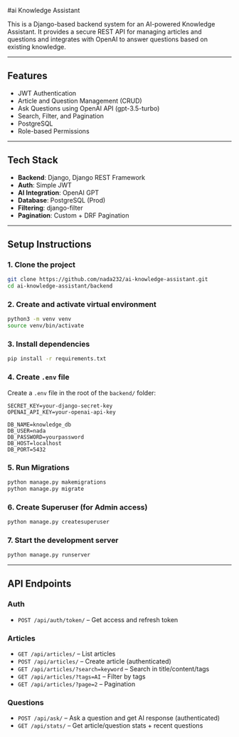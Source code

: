  #ai Knowledge Assistant

This is a Django-based backend system for an AI-powered Knowledge Assistant. It provides a secure REST API for managing articles and questions and integrates with OpenAI to answer questions based on existing knowledge.

---

##  Features

- JWT Authentication
-  Article and Question Management (CRUD)
-  Ask Questions using OpenAI API (gpt-3.5-turbo)
- Search, Filter, and Pagination
- PostgreSQL 
- Role-based Permissions

---

## Tech Stack

- **Backend**: Django, Django REST Framework
- **Auth**: Simple JWT
- **AI Integration**: OpenAI GPT
- **Database**: PostgreSQL (Prod)
- **Filtering**: django-filter
- **Pagination**: Custom + DRF Pagination

---

##  Setup Instructions

### 1. Clone the project

```bash
git clone https://github.com/nada232/ai-knowledge-assistant.git
cd ai-knowledge-assistant/backend
```

### 2. Create and activate virtual environment

```bash
python3 -m venv venv
source venv/bin/activate
```

### 3. Install dependencies

```bash
pip install -r requirements.txt
```


### 4. Create `.env` file

Create a `.env` file in the root of the `backend/` folder:

```env
SECRET_KEY=your-django-secret-key
OPENAI_API_KEY=your-openai-api-key

DB_NAME=knowledge_db
DB_USER=nada
DB_PASSWORD=yourpassword
DB_HOST=localhost
DB_PORT=5432
```

### 5. Run Migrations

```bash
python manage.py makemigrations
python manage.py migrate
```

### 6. Create Superuser (for Admin access)

```bash
python manage.py createsuperuser
```

### 7. Start the development server

```bash
python manage.py runserver
```

---

## API Endpoints

### Auth

- `POST /api/auth/token/` – Get access and refresh token

### Articles

- `GET /api/articles/` – List articles
- `POST /api/articles/` – Create article (authenticated)
- `GET /api/articles/?search=keyword` – Search in title/content/tags
- `GET /api/articles/?tags=AI` – Filter by tags
- `GET /api/articles/?page=2` – Pagination

### Questions

- `POST /api/ask/` – Ask a question and get AI response (authenticated)
- `GET /api/stats/` – Get article/question stats + recent questions

